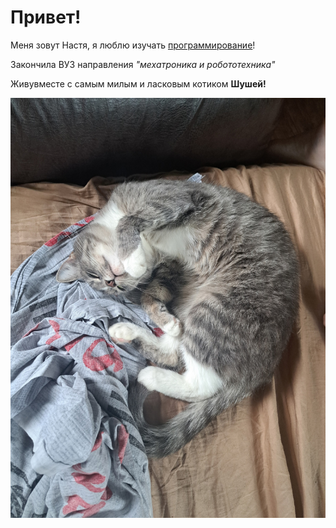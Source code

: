 # Привет!

Меня зовут Настя, я люблю изучать [программирование](https://ru.wikipedia.org/wiki/Программирование)!

Закончила ВУЗ направления *"мехатроника и робототехника"*

Живувместе с самым милым и ласковым котиком **Шушей!**

![](img/cat.png)
